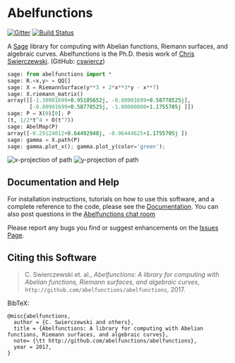 # Abelfunctions

[![Gitter](https://badges.gitter.im/abelfunctions/abelfunctions.svg)](https://gitter.im/abelfunctions/abelfunctions?utm_source=badge&utm_medium=badge&utm_campaign=pr-badge) [![Build Status](https://travis-ci.org/abelfunctions/abelfunctions.svg?branch=master)](https://travis-ci.org/abelfunctions/abelfunctions)

A [Sage](http://www.sagemath.org) library for computing with Abelian functions, Riemann surfaces, and algebraic curves. Abelfunctions is the Ph.D. thesis work of [Chris Swierczewski](http://www.cswiercz.info). (GitHub: [cswiercz](https://github.com/cswiercz))

```python
sage: from abelfunctions import *
sage: R.<x,y> = QQ[]
sage: X = RiemannSurface(y**3 + 2*x**3*y - x**7)
sage: X.riemann_matrix()
array([[-1.30901699+0.95105652j, -0.80901699+0.58778525j],
       [-0.80901699+0.58778525j, -1.00000000+1.1755705j ]])
sage: P = X(0)[0]; P
(t, 1/2*t^4 + O(t^7))
sage: AbelMap(P)
array([-0.29124012+0.64492948j, -0.96444625+1.1755705j ])
sage: gamma = X.path(P)
sage: gamma.plot_x(); gamma.plot_y(color='green');
```
![x-projection of path](https://raw.githubusercontent.com/abelfunctions/abelfunctions/master/doc/img/xpath.png)
![y-projection of path](https://raw.githubusercontent.com/abelfunctions/abelfunctions/master/doc/img/ypath.png)

## Documentation and Help

For installation instructions, tutorials on how to use this software, and a complete reference to the code, please see the [Documentation](https://github.com/abelfunctions/abelfunctions/blob/master/doc/README.md). You can also post questions in the [Abelfunctions chat room](https://gitter.im/abelfunctions/abelfunctions)

Please report any bugs you find or suggest enhancements on the [Issues Page](https://github.com/cswiercz/abelfunctions/issues).

## Citing this Software

> C. Swierczewski et. al., *Abelfunctions: A library for computing with Abelian
  functions, Riemann surfaces, and algebraic curves*,
  `http://github.com/abelfunctions/abelfunctions`, 2017.

BibTeX:

    @misc{abelfunctions,
      author = {C. Swierczewski and others},
      title = {Abelfunctions: A library for computing with Abelian functions, Riemann surfaces, and algebraic curves},
      note= {\tt http://github.com/abelfunctions/abelfunctions},
      year = 2017,
    }
